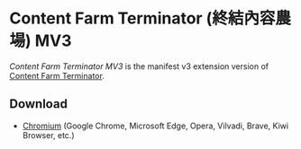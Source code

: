 Content Farm Terminator (終結內容農場) MV3
==========================================

*Content Farm Terminator MV3* is the manifest v3 extension version of [Content Farm Terminator](https://github.com/danny0838/content-farm-terminator).

## Download
* [Chromium](https://chrome.google.com/webstore/detail/ecpjpoefcloakmdegcjgcljibbjfcaib) (Google Chrome, Microsoft Edge, Opera, Vilvadi, Brave, Kiwi Browser, etc.)
